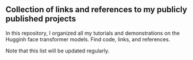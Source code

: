 ## Collection of links and references to my publicly published projects

In this repository, I organized all my tutorials and demonstrations on the Hugginh face transformer models. Find code, links, and references.

Note that this list will be updated regularly.

